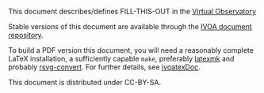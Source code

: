 This document describes/defines FILL-THIS-OUT in the [Virtual
Observatory](https://ivoa.net)

Stable versions of this document are available through the [IVOA
document repository](http://ivoa.net/documents/).

To build a PDF version this document, you will need a reasonably
complete LaTeX installation, a sufficiently capable `make`, preferably
[latexmk](https://personal.psu.edu/~jcc8/software/latexmk/) and probably
[rsvg-convert](https://wiki.gnome.org/Projects/LibRsvg). For further
details, see [ivoatexDoc](https://ivoa.net/documents/Notes/IVOATex/).

This document is distributed under CC-BY-SA.
